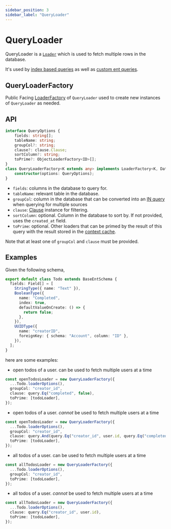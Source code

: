 ```yaml
---
sidebar_position: 3
sidebar_label: "QueryLoader"
---
```


# QueryLoader

QueryLoader is a [`Loader`](/docs/loaders/loader) which is used to fetch multiple rows in the database.

It's used by [index based queries](/docs/core-concepts/ent-query#index-based-query) as well as [custom ent queries](/docs/custom-queries/custom-queries#custom-entquery).

## QueryLoaderFactory

Public Facing [LoaderFactory](/docs/loaders/loader#loaderfactory) of `QueryLoader` used to create new instances of `QueryLoader` as needed.

## API

```ts
interface QueryOptions {
    fields: string[];
    tableName: string;
    groupCol?: string;
    clause?: clause.Clause;
    sortColumn?: string;
    toPrime?: ObjectLoaderFactory<ID>[];
}
class QueryLoaderFactory<K extends any> implements LoaderFactory<K, Data[]> {
    constructor(options: QueryOptions);
}
```

* `fields`: columns in the database to query for.
* `tableName`: relevant table in the database.
* `groupCol`: column in the database that can be converted into an [IN query](https://www.w3schools.com/sql/sql_in.asp) when querying for multiple sources
* `clause`: [Clause](/docs/advanced-topics/clause) instance for filtering.
* `sortColumn`: optional. Column in the database to sort by. If not provided, uses the `created_at` field.
* `toPrime`: optional. Other loaders that can be primed by the result of this query with the result stored in the [context cache](/docs/core-concepts/context-caching).

Note that at least one of `groupCol` and `clause` must be provided.

## Examples

Given the following schema,

```ts title="src/schema/todo.ts"
export default class Todo extends BaseEntSchema {
  fields: Field[] = [
    StringType({ name: "Text" }),
    BooleanType({
      name: "Completed",
      index: true,
      defaultValueOnCreate: () => {
        return false;
      },
    }),
    UUIDType({
      name: "creatorID",
      foreignKey: { schema: "Account", column: "ID" },
    }),
  ];
}
```

here are some examples:

* open todos of a user. can be used to fetch multiple users at a time

```ts
const openTodosLoader = new QueryLoaderFactory({
  ...Todo.loaderOptions(),
  groupCol: "creator_id",
  clause: query.Eq("completed", false),
  toPrime: [todoLoader],
});
```

* open todos of a user. *cannot* be used to fetch multiple users at a time

```ts
const openTodosLoader = new QueryLoaderFactory({
  ...Todo.loaderOptions(),
  groupCol: "creator_id",
  clause: query.And(query.Eq("creator_id", user.id, query.Eq("completed", false)),
  toPrime: [todoLoader],
});
```

* all todos of a user. can be used to fetch multiple users at a time

```ts
const allTodosLoader = new QueryLoaderFactory({
  ...Todo.loaderOptions(),
  groupCol: "creator_id",
  toPrime: [todoLoader],
});
```

* all todos of a user. *cannot* be used to fetch multiple users at a time

```ts
const allTodosLoader = new QueryLoaderFactory({
  ...Todo.loaderOptions(),
  clause: query.Eq("creator_id", user.id),
  toPrime: [todoLoader],
});
```
